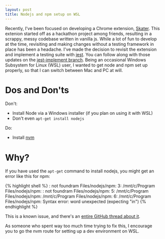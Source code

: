 ```yaml
---
layout: post
title: Nodejs and npm setup on WSL
---
```


Recently, I've been focused on developing a Chrome extension, [Skater](https://github.com/Ecalzo/Skater). This extenion started off as a hackathon project among friends, resulting in a scrappy, messy codebase written in vanilla js. While a lot of fun to develop at the time, revisiting and making changes without a testing framework in place has been a headache. I've made the decision to revisit the extension and implement a testing suite with [jest](https://jestjs.io/). You can follow along with those updates on the [jest-implement branch](https://github.com/Ecalzo/Skater/tree/jest-implement). Being an occasional Windows Subsystem for Linux (WSL) user, I wanted to get node and npm set up properly, so that I can switch between Mac and PC at will. 

# Dos and Don'ts
Don't:
* Install Node via a Windows installer (if you plan on using it with WSL)
* Don't even `apt-get install nodejs`

Do:
* Install [nvm](https://github.com/nvm-sh/nvm)

# Why?
If you have used the `apt-get` command to install nodejs, you might get an error like this for npm:

{% highlight shell %}
: not foundram Files/nodejs/npm: 3: /mnt/c/Program Files/nodejs/npm:
: not foundram Files/nodejs/npm: 5: /mnt/c/Program Files/nodejs/npm:
/mnt/c/Program Files/nodejs/npm: 6: /mnt/c/Program Files/nodejs/npm: Syntax error: word unexpected (expecting "in")
{% endhighlight %}

This is a known issue, and there's an [entire GitHub thread about it](https://github.com/Microsoft/WSL/issues/1512). 


As someone who spent way too much time trying to fix this, I encourage you to go the nvm route for setting up a dev environment on WSL.
